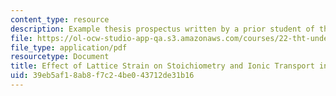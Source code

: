 ```yaml
---
content_type: resource
description: Example thesis prospectus written by a prior student of the course.
file: https://ol-ocw-studio-app-qa.s3.amazonaws.com/courses/22-tht-undergraduate-thesis-tutorial-fall-2015/39eb5af18ab8f7c24be043712de31b16_MIT22_THTF15_prosp_sam3.pdf
file_type: application/pdf
resourcetype: Document
title: Effect of Lattice Strain on Stoichiometry and Ionic Transport in Oxide Materials
uid: 39eb5af1-8ab8-f7c2-4be0-43712de31b16
---
```

